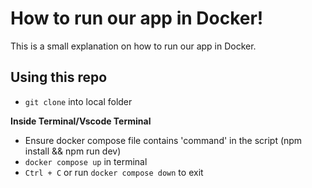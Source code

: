 # How to run our app in Docker!

This is a small explanation on how to run our app in Docker.

## Using this repo

- `git clone` into local folder

**Inside Terminal/Vscode Terminal**
- Ensure docker compose file contains 'command' in the script (npm install && npm run dev)
- `docker compose up` in terminal 
- `Ctrl + C` or run `docker compose down` to exit

